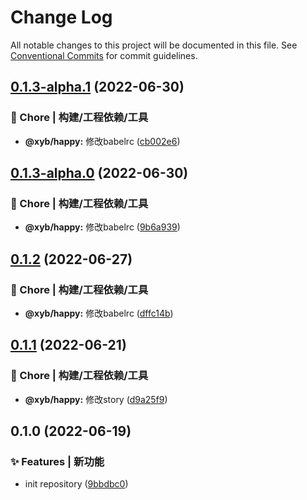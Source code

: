 # Change Log

All notable changes to this project will be documented in this file.
See [Conventional Commits](https://conventionalcommits.org) for commit guidelines.

## [0.1.3-alpha.1](https://github.com/xyb110112/lerna-demo/compare/@xyb/happy@0.1.3-alpha.0...@xyb/happy@0.1.3-alpha.1) (2022-06-30)


### 🚀 Chore | 构建/工程依赖/工具

* **@xyb/happy:** 修改babelrc ([cb002e6](https://github.com/xyb110112/lerna-demo/commit/cb002e6f4bd49aea86247ea46a7d4029184dd6a9))



## [0.1.3-alpha.0](https://github.com/xyb110112/lerna-demo/compare/@xyb/happy@0.1.2...@xyb/happy@0.1.3-alpha.0) (2022-06-30)


### 🚀 Chore | 构建/工程依赖/工具

* **@xyb/happy:** 修改babelrc ([9b6a939](https://github.com/xyb110112/lerna-demo/commit/9b6a93921022a3100811a47c2ab0ee4c237359d5))



## [0.1.2](https://github.com/xyb110112/lerna-demo/compare/@xyb/happy@0.1.1...@xyb/happy@0.1.2) (2022-06-27)


### 🚀 Chore | 构建/工程依赖/工具

* **@xyb/happy:** 修改babelrc ([dffc14b](https://github.com/xyb110112/lerna-demo/commit/dffc14b73878d05ca4f6f9cca349a7570b9b1f4a))



## [0.1.1](https://github.com/xyb110112/lerna-demo/compare/@xyb/happy@0.1.0...@xyb/happy@0.1.1) (2022-06-21)


### 🚀 Chore | 构建/工程依赖/工具

* **@xyb/happy:** 修改story ([d9a25f9](https://github.com/xyb110112/lerna-demo/commit/d9a25f99bfd845eebd7ebaf519036720ca27ba25))



## 0.1.0 (2022-06-19)


### ✨ Features | 新功能

* init repository ([9bbdbc0](https://github.com/xyb110112/lerna-demo/commit/9bbdbc0dd8e5bc9cc2cd43e4c3d769494740fea0))
